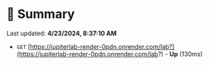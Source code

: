 # 📖 Summary
Last updated: **4/23/2024, 8:37:10 AM**

- `GET` [https://jupiterlab-render-0pdn.onrender.com/lab?](https://jupiterlab-render-0pdn.onrender.com/lab?) - **Up** (130ms)
